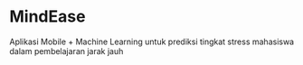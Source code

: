 # MindEase
Aplikasi Mobile + Machine Learning untuk prediksi tingkat stress mahasiswa dalam pembelajaran jarak jauh
